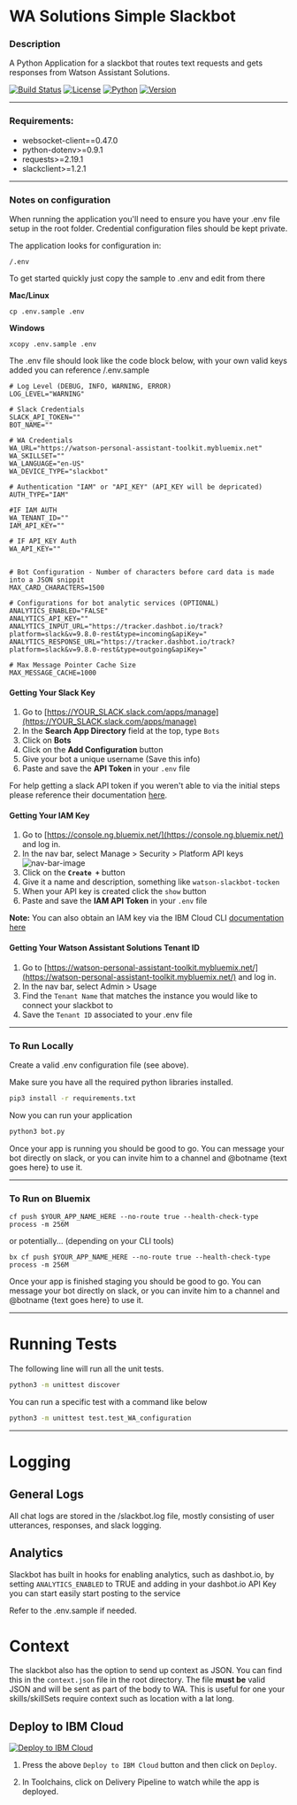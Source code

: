 # WA Solutions Simple Slackbot


### Description
A Python Application for a slackbot that routes text requests and gets responses from Watson Assistant Solutions.

[![Build Status](https://travis.ibm.com/ConsumerIoT/simple_WPA_slackbot.svg?token=zZTqm68ChrVG6ms39mnF&branch=master)](https://travis.ibm.com/ConsumerIoT/simple_WPA_slackbot) [![License](https://img.shields.io/badge/license-APACHE2-blue.svg)]() [![Python](https://img.shields.io/badge/Python-3.6.4-yellow.svg)]() [![Version](https://img.shields.io/badge/Version-3.1.3-green.svg)]()

---

### Requirements:

* websocket-client==0.47.0
* python-dotenv>=0.9.1
* requests>=2.19.1
* slackclient>=1.2.1

---
### Notes on configuration
When running the application you'll need to ensure you have your .env file setup in the root folder.  Credential configuration files should be kept private.

The application looks for configuration in:
```
/.env
```

To get started quickly just copy the sample to .env and edit from there

**Mac/Linux**
```
cp .env.sample .env
```

**Windows**
```
xcopy .env.sample .env
```

The .env file should look like the code block below, with your own valid keys added you can reference /.env.sample
```
# Log Level (DEBUG, INFO, WARNING, ERROR)
LOG_LEVEL="WARNING"

# Slack Credentials
SLACK_API_TOKEN=""
BOT_NAME=""

# WA Credentials
WA_URL="https://watson-personal-assistant-toolkit.mybluemix.net"
WA_SKILLSET=""
WA_LANGUAGE="en-US"
WA_DEVICE_TYPE="slackbot"

# Authentication "IAM" or "API_KEY" (API_KEY will be depricated)
AUTH_TYPE="IAM"

#IF IAM AUTH
WA_TENANT_ID=""
IAM_API_KEY=""

# IF API_KEY Auth
WA_API_KEY=""


# Bot Configuration - Number of characters before card data is made into a JSON snippit
MAX_CARD_CHARACTERS=1500

# Configurations for bot analytic services (OPTIONAL)
ANALYTICS_ENABLED="FALSE"
ANALYTICS_API_KEY=""
ANALYTICS_INPUT_URL="https://tracker.dashbot.io/track?platform=slack&v=9.8.0-rest&type=incoming&apiKey="
ANALYTICS_RESPONSE_URL="https://tracker.dashbot.io/track?platform=slack&v=9.8.0-rest&type=outgoing&apiKey="

# Max Message Pointer Cache Size
MAX_MESSAGE_CACHE=1000
```

#### Getting Your Slack Key

1. Go to [https://YOUR_SLACK.slack.com/apps/manage](https://YOUR_SLACK.slack.com/apps/manage)
2. In the **Search App Directory** field at the top, type `Bots`
3. Click on **Bots**
4. Click on the **Add Configuration** button
5. Give your bot a unique username (Save this info)
6. Paste and save the **API Token** in your `.env` file


For help getting a slack API token if you weren't able to via the initial steps please reference their documentation [here](https://get.slack.help/hc/en-us/articles/215770388-Create-and-regenerate-API-tokens).


#### Getting Your IAM Key

1. Go to [https://console.ng.bluemix.net/](https://console.ng.bluemix.net/) and log in.
2. In the nav bar, select Manage > Security > Platform API keys
![nav-bar-image](img/iam-nav-image.png)
3. Click on the **`Create +`** button
4. Give it a name and description, something like `watson-slackbot-tocken`
5. When your API key is created click the `show` button
6. Paste and save the **IAM API Token** in your `.env` file

**Note:** You can also obtain an IAM key via the IBM Cloud CLI [documentation here](https://console.bluemix.net/docs/iam/userid_keys.html#userapikey)


#### Getting Your Watson Assistant Solutions Tenant ID

1. Go to [https://watson-personal-assistant-toolkit.mybluemix.net/](https://watson-personal-assistant-toolkit.mybluemix.net/) and log in.
2. In the nav bar, select Admin > Usage
3. Find the `Tenant Name` that matches the instance you would like to connect your slackbot to
4. Save the `Tenant ID` associated to your .env file

---

### To Run Locally

Create a valid .env configuration file (see above).

Make sure you have all the required python libraries installed.

```sh
pip3 install -r requirements.txt
```

Now you can run your application

```sh
python3 bot.py
```

Once your app is running you should be good to go. You can message your bot directly on slack, or you can invite him to a channel and @botname {text goes here} to use it.

---

### To Run on Bluemix

```
cf push $YOUR_APP_NAME_HERE --no-route true --health-check-type process -m 256M
```

or potentially... (depending on your CLI tools)

```
bx cf push $YOUR_APP_NAME_HERE --no-route true --health-check-type process -m 256M
```

Once your app is finished staging you should be good to go. You can message your bot directly on slack, or you can invite him to a channel and @botname {text goes here} to use it.

---


# Running Tests

The following line will run all the unit tests.

```sh
python3 -m unittest discover
```

You can run a specific test with a command like below

```sh
python3 -m unittest test.test_WA_configuration
```

---

# Logging

## General Logs

All chat logs are stored in the /slackbot.log file, mostly consisting of user utterances, responses, and slack logging.

## Analytics

Slackbot has built in hooks for enabling analytics, such as dashbot.io, by setting `ANALYTICS_ENABLED` to TRUE and adding in your dashbot.io API Key you can start easily start posting to the service

Refer to the .env.sample if needed.


# Context

The slackbot also has the option to send up context as JSON. You can find this in the `context.json` file in the root directory. The file **must be** valid JSON and will be sent as part of the body to WA. This is useful for one your skills/skillSets require context such as location with a lat long.

## Deploy to IBM Cloud
[![Deploy to IBM Cloud](https://bluemix.net/deploy/button.png)](https://bluemix.net/deploy?repository=https://github.com/janmejayadas/Py_WAS_Slackbot.git)

1. Press the above `Deploy to IBM Cloud` button and then click on `Deploy`.

2. In Toolchains, click on Delivery Pipeline to watch while the app is deployed.

